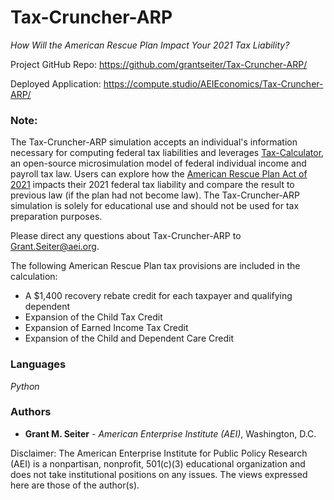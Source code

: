 # Tax-Cruncher-ARP
*How Will the American Rescue Plan Impact Your 2021 Tax Liability?*

Project GitHub Repo: https://github.com/grantseiter/Tax-Cruncher-ARP/

Deployed Application: https://compute.studio/AEIEconomics/Tax-Cruncher-ARP/

### Note:
The Tax-Cruncher-ARP simulation accepts an individual's information necessary for computing federal tax liabilities and leverages [Tax-Calculator](https://github.com/PSLmodels/Tax-Calculator), an open-source microsimulation model of federal individual income and payroll tax law. Users can explore how the [American Rescue Plan Act of 2021](https://www.congress.gov/bill/117th-congress/house-bill/1319/text) impacts their 2021 federal tax liability and compare the result to previous law (if the plan had not become law). The Tax-Cruncher-ARP simulation is solely for educational use and should not be used for tax preparation purposes.

Please direct any questions about Tax-Cruncher-ARP to [Grant.Seiter@aei.org](mailto:Grant.Seiter@aei.org).

The following American Rescue Plan tax provisions are included in the calculation:
- A $1,400 recovery rebate credit for each taxpayer and qualifying dependent
- Expansion of the Child Tax Credit
- Expansion of Earned Income Tax Credit
- Expansion of the Child and Dependent Care Credit

### Languages
*Python*

### Authors
* **Grant M. Seiter** - *American Enterprise Institute (AEI)*, Washington, D.C.
 
Disclaimer: The American Enterprise Institute for Public Policy Research (AEI) is a nonpartisan, nonprofit, 501(c)(3) educational organization and does not take institutional positions on any issues. The views expressed here are those of the author(s).
